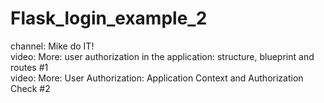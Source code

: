 # Flask_login_example_2
channel: Mike do IT!   
video: More: user authorization in the application: structure, blueprint and routes #1  
video: More: User Authorization: Application Context and Authorization Check #2
